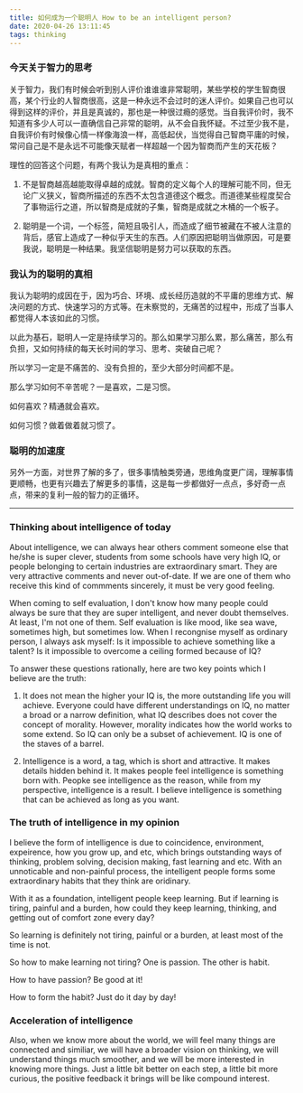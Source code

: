 ```yaml
---
title: 如何成为一个聪明人 How to be an intelligent person?
date: 2020-04-26 13:11:45
tags: thinking
---
```

### 今天关于智力的思考 
关于智力，我们有时候会听到别人评价谁谁谁非常聪明，某些学校的学生智商很高，某个行业的人智商很高，这是一种永远不会过时的迷人评价。如果自己也可以得到这样的评价，并且是真诚的，那也是一种很过瘾的感觉。当自我评价时，我不知道有多少人可以一直确信自己非常的聪明，从不会自我怀疑。不过至少我不是，自我评价有时候像心情一样像海浪一样，高低起伏，当觉得自己智商平庸的时候，常问自己是不是永远不可能像天赋者一样超越一个因为智商而产生的天花板？

理性的回答这个问题，有两个我认为是真相的重点：
1. 不是智商越高越能取得卓越的成就。智商的定义每个人的理解可能不同，但无论广义狭义，智商所描述的东西不太包含道德这个概念。而道德某些程度契合了事物运行之道，所以智商是成就的子集，智商是成就之木桶的一个板子。

2. 聪明是一个词，一个标签，简短且吸引人，而造成了细节被藏在不被人注意的背后，感官上造成了一种似乎天生的东西。人们原因把聪明当做原因，可是要我说，聪明是一种结果。我坚信聪明是努力可以获取的东西。

### 我认为的聪明的真相
我认为聪明的成因在于，因为巧合、环境、成长经历造就的不平庸的思维方式、解决问题的方式、快速学习的方式等。在未察觉的，无痛苦的过程中，形成了当事人都觉得人本该如此的习惯。

以此为基石，聪明人一定是持续学习的。那么如果学习那么累，那么痛苦，那么有负担，又如何持续的每天长时间的学习、思考、突破自己呢？

所以学习一定是不痛苦的、没有负担的，至少大部分时间都不是。

那么学习如何不辛苦呢？一是喜欢，二是习惯。

如何喜欢？精通就会喜欢。

如何习惯？做着做着就习惯了。

### 聪明的加速度
另外一方面，对世界了解的多了，很多事情触类旁通，思维角度更广阔，理解事情更顺畅，也更有兴趣去了解更多的事情，这是每一步都做好一点点，多好奇一点点，带来的复利一般的智力的正循环。


-----------------------------
### Thinking about intelligence of today
About intelligence, we can always hear others comment someone else that he/she is super clever, students from some schools have very high IQ, or people belonging to certain industries are extraordinary smart. They are very attractive comments and never out-of-date. If we are one of them who receive this kind of commments sincerely, it must be very good feeling. 

When coming to self evaluation, I don't know how many people could always be sure that they are super intelligent, and never doubt themselves. At least, I'm not one of them. Self evaluation is like mood, like sea wave, sometimes high, but sometimes low. When I recongnise myself as ordinary person, I always ask myself: Is it impossible to achieve something like a talent? Is it impossible to overcome a ceiling formed because of IQ?

To answer these questions rationally, here are two key points which I believe are the truth:
1. It does not mean the higher your IQ is, the more outstanding life you will achieve. Everyone could have different understandings on IQ, no matter a broad or a narrow definition, what IQ describes does not cover the concept of morality. However, morality indicates how the world works to some extend. So IQ can only be a subset of achievement. IQ is one of the staves of a barrel.

2. Intelligence is a word, a tag, which is short and attractive. It makes details hidden behind it. It makes people feel intelligence is something born with. Peopke see intelligence as the reason, while from my perspective, intelligence is a result. I believe intelligence is something that can be achieved as long as you want.

### The truth of intelligence in my opinion
I believe the form of intelligence is due to coincidence, environment, expeirence, how you grow up, and etc, which brings outstanding ways of thinking, problem solving, decision making, fast learning and etc. With an unnoticable and non-painful process, the intelligent people forms some extraordinary habits that they think are oridinary.

With it as a foundation, intelligent people keep learning. But if learning is tiring, painful and a burden, how could they keep learning, thinking, and getting out of comfort zone every day?

So learning is definitely not tiring, painful or a burden, at least most of the time is not.

So how to make learning not tiring? One is passion. The other is habit.

How to have passion? Be good at it!

How to form the habit? Just do it day by day!

### Acceleration of intelligence
Also, when we know more about the world, we will feel many things are connected and similiar, we will have a broader vision on thinking, we will understand things much smoother, and we will be more interested in knowing more things. Just a little bit better on each step, a little bit more curious, the positive feedback it brings will be like compound interest.
